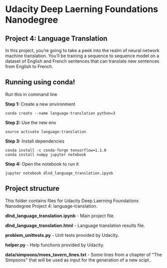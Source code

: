 # Udacity Deep Laerning Foundations Nanodegree

## Project 4: Language Translation

In this project, you’re going to take a peek into the realm of neural network machine translation. You’ll be training a sequence to sequence model on a dataset of English and French sentences that can translate new sentences from English to French.

## Running using conda!

Run this in command line

**Step 1:** Create a new environment

```terminal
conda create --name language-translation python=3
```

**Step 2:** Use the new env

```terminal
source activate language-translation
```

**Step 3:** Install dependencies

```terminal
conda install -c conda-forge tensorflow=1.1.0
conda install numpy jupyter notebook
```

**Step 4:** Open the notebook to run it

```terminal
jupyter notebook dlnd_language_translation.ipynb
```

## Project structure

This folder contains files for Udacity Deep Laerning Foundations Nanodegree Project 4: language-translation.

**dlnd_language_translation.ipynb** - Main project file.

**dlnd_language_translation.html** - Language translation results file.

**problem_unittests.py** - Unit tests provided by Udacity.

**helper.py** - Help functions provided by Udacity.

**data/simpsons/moes_tavern_lines.txt** - Some lines from a chapter of "The Simpsons" that will be used as input for the generation of a new scipt..
